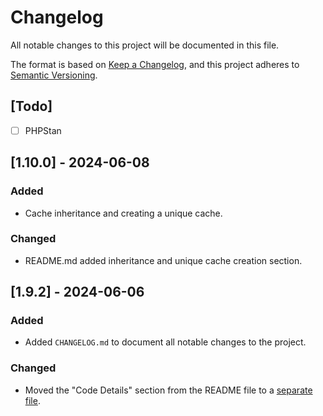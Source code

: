 # Changelog

All notable changes to this project will be documented in this file.

The format is based on [Keep a Changelog](https://keepachangelog.com/en/1.1.0/),
and this project adheres to [Semantic Versioning](https://semver.org/spec/v2.0.0.html).

## [Todo]

- [ ] PHPStan

## [1.10.0] - 2024-06-08

### Added

- Cache inheritance and creating a unique cache.

### Changed

- README.md added inheritance and unique cache creation section.

## [1.9.2] - 2024-06-06

### Added

- Added `CHANGELOG.md` to document all notable changes to the project.

### Changed

- Moved the "Code Details" section from the README file to a [separate file](src/MicroCache.php.md).
